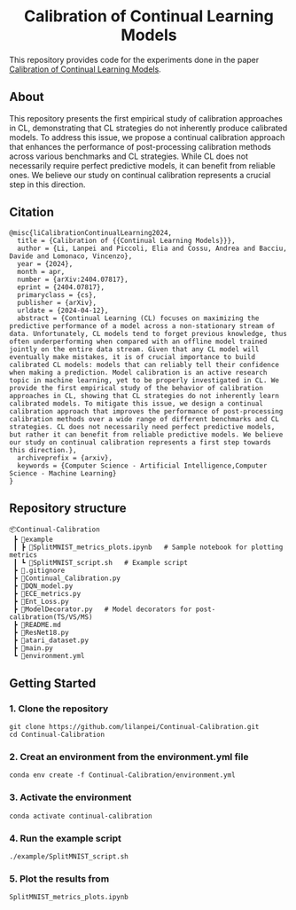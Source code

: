 <div align="center">
  <h1 align="center">Calibration of Continual Learning Models</h1>
</div>

This repository provides code for the experiments done in the paper [Calibration of Continual Learning Models](https://arxiv.org/abs/2404.07817). 

## About
This repository presents the first empirical study of calibration approaches in CL, demonstrating that CL strategies do not inherently produce calibrated models. To address this issue, we propose a continual calibration approach that enhances the performance of post-processing calibration methods across various benchmarks and CL strategies. While CL does not necessarily require perfect predictive models, it can benefit from reliable ones. We believe our study on continual calibration represents a crucial step in this direction.

## Citation
```
@misc{liCalibrationContinualLearning2024,
  title = {Calibration of {{Continual Learning Models}}},
  author = {Li, Lanpei and Piccoli, Elia and Cossu, Andrea and Bacciu, Davide and Lomonaco, Vincenzo},
  year = {2024},
  month = apr,
  number = {arXiv:2404.07817},
  eprint = {2404.07817},
  primaryclass = {cs},
  publisher = {arXiv},
  urldate = {2024-04-12},
  abstract = {Continual Learning (CL) focuses on maximizing the predictive performance of a model across a non-stationary stream of data. Unfortunately, CL models tend to forget previous knowledge, thus often underperforming when compared with an offline model trained jointly on the entire data stream. Given that any CL model will eventually make mistakes, it is of crucial importance to build calibrated CL models: models that can reliably tell their confidence when making a prediction. Model calibration is an active research topic in machine learning, yet to be properly investigated in CL. We provide the first empirical study of the behavior of calibration approaches in CL, showing that CL strategies do not inherently learn calibrated models. To mitigate this issue, we design a continual calibration approach that improves the performance of post-processing calibration methods over a wide range of different benchmarks and CL strategies. CL does not necessarily need perfect predictive models, but rather it can benefit from reliable predictive models. We believe our study on continual calibration represents a first step towards this direction.},
  archiveprefix = {arxiv},
  keywords = {Computer Science - Artificial Intelligence,Computer Science - Machine Learning}
}
```

## Repository structure
```
📦Continual-Calibration
 ┣ 📂example 
 ┃ ┣ 📜SplitMNIST_metrics_plots.ipynb   # Sample notebook for plotting metrics
 ┃ ┗ 📜SplitMNIST_script.sh   # Example script
 ┣ 📜.gitignore
 ┣ 📜Continual_Calibration.py 
 ┣ 📜DQN_model.py
 ┣ 📜ECE_metrics.py
 ┣ 📜Ent_Loss.py
 ┣ 📜ModelDecorator.py   # Model decorators for post-calibration(TS/VS/MS)
 ┣ 📜README.md
 ┣ 📜ResNet18.py
 ┣ 📜atari_dataset.py
 ┣ 📜main.py
 ┗ 📜environment.yml
```

## Getting Started

### 1. Clone the repository
```shell
git clone https://github.com/lilanpei/Continual-Calibration.git
cd Continual-Calibration
```
### 2. Creat an environment from the environment.yml file
```shell
conda env create -f Continual-Calibration/environment.yml
```
### 3. Activate the environment
```shell
conda activate continual-calibration
```
### 4. Run the example script
```shell
./example/SplitMNIST_script.sh
```   

### 5. Plot the results from 
```
SplitMNIST_metrics_plots.ipynb
```
